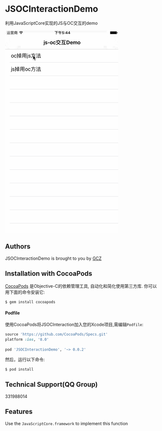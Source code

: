 # JSOCInteractionDemo
利用JavaScriptCore实现的JS与OC交互的demo

![Demo](demo.gif)

## Authors
JSOCInteractionDemo is brought to you by [GCZ](https://github.com/GongChuanZan)

## Installation with CocoaPods

[CocoaPods](http://cocoapods.org) 是Objective-C的依赖管理工具, 自动化和简化使用第三方库. 你可以用下面的命令安装它:

```bash
$ gem install cocoapods
```

#### Podfile

使用CocoaPods将JSOCInteraction加入您的Xcode项目,需编辑`Podfile`:

```ruby
source 'https://github.com/CocoaPods/Specs.git'
platform :ios, '8.0'

pod 'JSOCInteractionDemo', '~> 0.0.2'
```

然后，运行以下命令:

```bash
$ pod install
```

## Technical Support(QQ Group)
331988014

## Features
Use the `JavaScriptCore.framework` to implement this function




